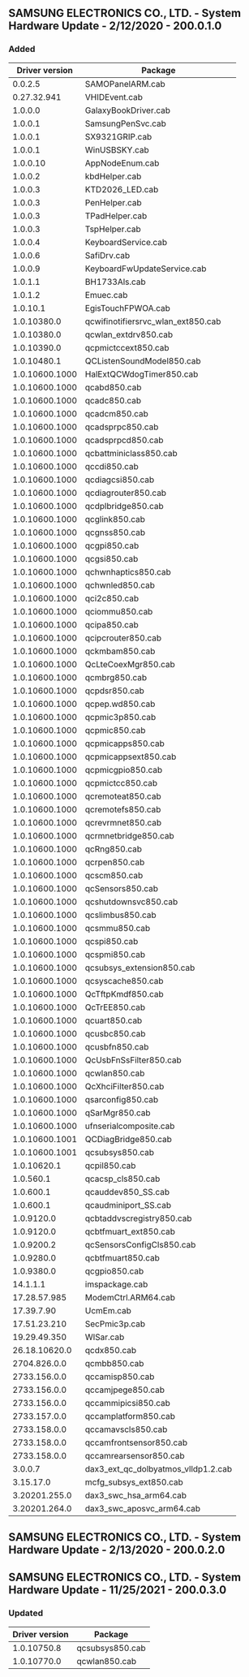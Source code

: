 
## SAMSUNG ELECTRONICS CO., LTD. - System Hardware Update - 2/12/2020 - 200.0.1.0

### Added

| Driver version | Package |
|----------------|---------|
| 0.0.2.5 | SAMOPanelARM.cab |
| 0.27.32.941 | VHIDEvent.cab |
| 1.0.0.0 | GalaxyBookDriver.cab |
| 1.0.0.1 | SamsungPenSvc.cab |
| 1.0.0.1 | SX9321GRIP.cab |
| 1.0.0.1 | WinUSBSKY.cab |
| 1.0.0.10 | AppNodeEnum.cab |
| 1.0.0.2 | kbdHelper.cab |
| 1.0.0.3 | KTD2026_LED.cab |
| 1.0.0.3 | PenHelper.cab |
| 1.0.0.3 | TPadHelper.cab |
| 1.0.0.3 | TspHelper.cab |
| 1.0.0.4 | KeyboardService.cab |
| 1.0.0.6 | SafiDrv.cab |
| 1.0.0.9 | KeyboardFwUpdateService.cab |
| 1.0.1.1 | BH1733Als.cab |
| 1.0.1.2 | Emuec.cab |
| 1.0.10.1 | EgisTouchFPWOA.cab |
| 1.0.10380.0 | qcwifinotifiersrvc_wlan_ext850.cab |
| 1.0.10380.0 | qcwlan_extdrv850.cab |
| 1.0.10390.0 | qcpmictccext850.cab |
| 1.0.10480.1 | QCListenSoundModel850.cab |
| 1.0.10600.1000 | HalExtQCWdogTimer850.cab |
| 1.0.10600.1000 | qcabd850.cab |
| 1.0.10600.1000 | qcadc850.cab |
| 1.0.10600.1000 | qcadcm850.cab |
| 1.0.10600.1000 | qcadsprpc850.cab |
| 1.0.10600.1000 | qcadsprpcd850.cab |
| 1.0.10600.1000 | qcbattminiclass850.cab |
| 1.0.10600.1000 | qccdi850.cab |
| 1.0.10600.1000 | qcdiagcsi850.cab |
| 1.0.10600.1000 | qcdiagrouter850.cab |
| 1.0.10600.1000 | qcdplbridge850.cab |
| 1.0.10600.1000 | qcglink850.cab |
| 1.0.10600.1000 | qcgnss850.cab |
| 1.0.10600.1000 | qcgpi850.cab |
| 1.0.10600.1000 | qcgsi850.cab |
| 1.0.10600.1000 | qchwnhaptics850.cab |
| 1.0.10600.1000 | qchwnled850.cab |
| 1.0.10600.1000 | qci2c850.cab |
| 1.0.10600.1000 | qciommu850.cab |
| 1.0.10600.1000 | qcipa850.cab |
| 1.0.10600.1000 | qcipcrouter850.cab |
| 1.0.10600.1000 | qckmbam850.cab |
| 1.0.10600.1000 | QcLteCoexMgr850.cab |
| 1.0.10600.1000 | qcmbrg850.cab |
| 1.0.10600.1000 | qcpdsr850.cab |
| 1.0.10600.1000 | qcpep.wd850.cab |
| 1.0.10600.1000 | qcpmic3p850.cab |
| 1.0.10600.1000 | qcpmic850.cab |
| 1.0.10600.1000 | qcpmicapps850.cab |
| 1.0.10600.1000 | qcpmicappsext850.cab |
| 1.0.10600.1000 | qcpmicgpio850.cab |
| 1.0.10600.1000 | qcpmictcc850.cab |
| 1.0.10600.1000 | qcremoteat850.cab |
| 1.0.10600.1000 | qcremotefs850.cab |
| 1.0.10600.1000 | qcrevrmnet850.cab |
| 1.0.10600.1000 | qcrmnetbridge850.cab |
| 1.0.10600.1000 | qcRng850.cab |
| 1.0.10600.1000 | qcrpen850.cab |
| 1.0.10600.1000 | qcscm850.cab |
| 1.0.10600.1000 | qcSensors850.cab |
| 1.0.10600.1000 | qcshutdownsvc850.cab |
| 1.0.10600.1000 | qcslimbus850.cab |
| 1.0.10600.1000 | qcsmmu850.cab |
| 1.0.10600.1000 | qcspi850.cab |
| 1.0.10600.1000 | qcspmi850.cab |
| 1.0.10600.1000 | qcsubsys_extension850.cab |
| 1.0.10600.1000 | qcsyscache850.cab |
| 1.0.10600.1000 | QcTftpKmdf850.cab |
| 1.0.10600.1000 | QcTrEE850.cab |
| 1.0.10600.1000 | qcuart850.cab |
| 1.0.10600.1000 | qcusbc850.cab |
| 1.0.10600.1000 | qcusbfn850.cab |
| 1.0.10600.1000 | QcUsbFnSsFilter850.cab |
| 1.0.10600.1000 | qcwlan850.cab |
| 1.0.10600.1000 | QcXhciFilter850.cab |
| 1.0.10600.1000 | qsarconfig850.cab |
| 1.0.10600.1000 | qSarMgr850.cab |
| 1.0.10600.1000 | ufnserialcomposite.cab |
| 1.0.10600.1001 | QCDiagBridge850.cab |
| 1.0.10600.1001 | qcsubsys850.cab |
| 1.0.10620.1 | qcpil850.cab |
| 1.0.560.1 | qcacsp_cls850.cab |
| 1.0.600.1 | qcauddev850_SS.cab |
| 1.0.600.1 | qcaudminiport_SS.cab |
| 1.0.9120.0 | qcbtaddvscregistry850.cab |
| 1.0.9120.0 | qcbtfmuart_ext850.cab |
| 1.0.9200.2 | qcSensorsConfigCls850.cab |
| 1.0.9280.0 | qcbtfmuart850.cab |
| 1.0.9380.0 | qcgpio850.cab |
| 14.1.1.1 | imspackage.cab |
| 17.28.57.985 | ModemCtrl.ARM64.cab |
| 17.39.7.90 | UcmEm.cab |
| 17.51.23.210 | SecPmic3p.cab |
| 19.29.49.350 | WlSar.cab |
| 26.18.10620.0 | qcdx850.cab |
| 2704.826.0.0 | qcmbb850.cab |
| 2733.156.0.0 | qccamisp850.cab |
| 2733.156.0.0 | qccamjpege850.cab |
| 2733.156.0.0 | qccammipicsi850.cab |
| 2733.157.0.0 | qccamplatform850.cab |
| 2733.158.0.0 | qccamavscls850.cab |
| 2733.158.0.0 | qccamfrontsensor850.cab |
| 2733.158.0.0 | qccamrearsensor850.cab |
| 3.0.0.7 | dax3_ext_qc_dolbyatmos_vlldp1.2.cab |
| 3.15.17.0 | mcfg_subsys_ext850.cab |
| 3.20201.255.0 | dax3_swc_hsa_arm64.cab |
| 3.20201.264.0 | dax3_swc_aposvc_arm64.cab |

## SAMSUNG ELECTRONICS CO., LTD. - System Hardware Update - 2/13/2020 - 200.0.2.0

## SAMSUNG ELECTRONICS CO., LTD. - System Hardware Update - 11/25/2021 - 200.0.3.0

### Updated

| Driver version | Package |
|----------------|---------|
| 1.0.10750.8 | qcsubsys850.cab |
| 1.0.10770.0 | qcwlan850.cab |
